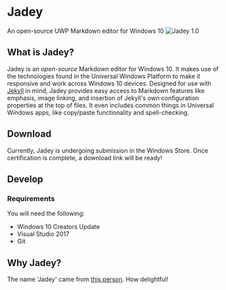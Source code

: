 # JadeyAn open-source UWP Markdown editor for Windows 10![Jadey 1.0](https://farm5.staticflickr.com/4234/34211911124_9f022b6410_o_d.png)## What is Jadey?Jadey is an _open-source_ Markdown editor for Windows 10. It makes use of the technologies found in the Universal Windows Platform to make it responsive and work across Windows 10 devices. Designed for use with [Jekyll](https://jekyllrb.com/) in mind, Jadey provides easy access to Markdown features like emphasis, image linking, and insertion of Jekyll's own configuration properties at the top of files. It even includes common things in Universal Windows apps, like copy/paste functionality and spell-checking.## DownloadCurrently, Jadey is undergoing submission in the Windows Store. Once certification is complete, a download link will be ready!## Develop### RequirementsYou will need the following:* Windows 10 Creators Update* Visual Studio 2017* Git## Why Jadey?The name 'Jadey' came from [this person](http://www.instagram.com/jaenoelani/). How delightful!